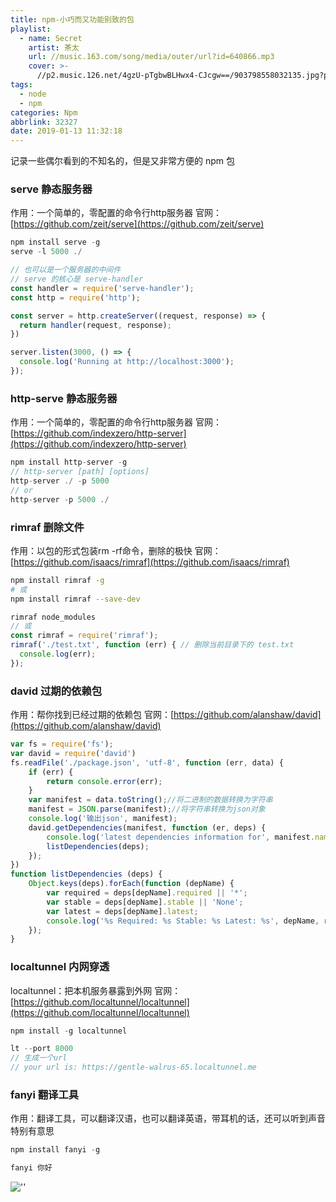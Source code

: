 ```yaml
---
title: npm-小巧而又功能别致的包
playlist:
  - name: Secret
    artist: 茶太
    url: //music.163.com/song/media/outer/url?id=640866.mp3
    cover: >-
      //p2.music.126.net/4gzU-pTgbwBLHwx4-CJcgw==/903798558032135.jpg?param=90y90
tags:
  - node
  - npm
categories: Npm
abbrlink: 32327
date: 2019-01-13 11:32:18
---
```


记录一些偶尔看到的不知名的，但是又非常方便的 npm 包

<!-- more -->

### serve 静态服务器
作用：一个简单的，零配置的命令行http服务器
官网：[https://github.com/zeit/serve](https://github.com/zeit/serve)
```js
npm install serve -g
serve -l 5000 ./

// 也可以是一个服务器的中间件
// serve 的核心是 serve-handler
const handler = require('serve-handler');
const http = require('http');

const server = http.createServer((request, response) => {
  return handler(request, response);
})

server.listen(3000, () => {
  console.log('Running at http://localhost:3000');
});
```

### http-serve 静态服务器
作用：一个简单的，零配置的命令行http服务器
官网：[https://github.com/indexzero/http-server](https://github.com/indexzero/http-server)
```js
npm install http-server -g
// http-server [path] [options]
http-server ./ -p 5000
// or
http-server -p 5000 ./
```

### rimraf 删除文件
作用：以包的形式包装rm -rf命令，删除的极快
官网：[https://github.com/isaacs/rimraf](https://github.com/isaacs/rimraf)
```bash
npm install rimraf -g
# 或
npm install rimraf --save-dev
```

```js
rimraf node_modules
// 或
const rimraf = require('rimraf');
rimraf('./test.txt', function (err) { // 删除当前目录下的 test.txt
  console.log(err);
});

```

### david 过期的依赖包
作用：帮你找到已经过期的依赖包
官网：[https://github.com/alanshaw/david](https://github.com/alanshaw/david)
```js
var fs = require('fs');
var david = require('david')
fs.readFile('./package.json', 'utf-8', function (err, data) {
    if (err) {
        return console.error(err);
    }
    var manifest = data.toString();//将二进制的数据转换为字符串
    manifest = JSON.parse(manifest);//将字符串转换为json对象
    console.log('输出json', manifest);
    david.getDependencies(manifest, function (er, deps) {
        console.log('latest dependencies information for', manifest.name);
        listDependencies(deps);
    });
})
function listDependencies (deps) {
    Object.keys(deps).forEach(function (depName) {
        var required = deps[depName].required || '*';
        var stable = deps[depName].stable || 'None';
        var latest = deps[depName].latest;
        console.log('%s Required: %s Stable: %s Latest: %s', depName, required, stable, latest);
    });
}
```

### localtunnel 内网穿透
localtunnel：把本机服务暴露到外网
官网：[https://github.com/localtunnel/localtunnel](https://github.com/localtunnel/localtunnel)

```js
npm install -g localtunnel

lt --port 8000
// 生成一个url
// your url is: https://gentle-walrus-65.localtunnel.me
```

### fanyi 翻译工具
作用：翻译工具，可以翻译汉语，也可以翻译英语，带耳机的话，还可以听到声音
特别有意思
```js
npm install fanyi -g

fanyi 你好
```
![''](Snipaste_2019-01-13_12-05-10.png)

